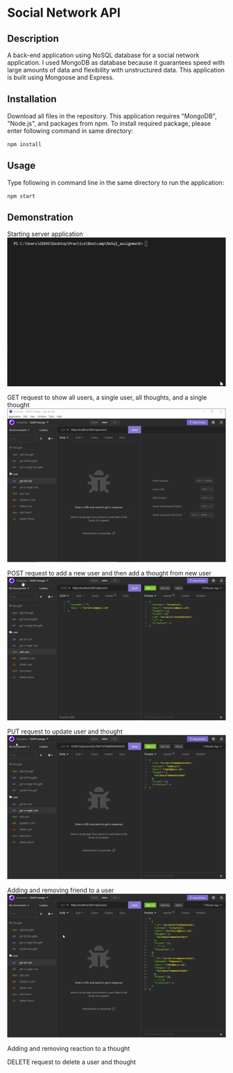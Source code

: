 # Social Network API
## Description
A back-end application using NoSQL database for a social network application. I used MongoDB as database because it guarantees speed with large amounts of data and flexibility with unstructured data. This application is built using Mongoose and Express.

## Installation 
Download all files in the repository. This application requires "MongoDB", "Node.js", and packages from npm. To install required package, please enter following command in same directory:
```
npm install
```

## Usage
Type following in command line in the same directory to run the application:
```
npm start
```

## Demonstration
Starting server application
![sample](https://github.com/d104601/social_network_api/blob/main/demo/startDemo.gif)

GET request to show all users, a single user, all thoughts, and a single thought
![sample](https://github.com/d104601/social_network_api/blob/main/demo/getDemo.gif)

POST request to add a new user and then add a thought from new user
![sample](https://github.com/d104601/social_network_api/blob/main/demo/postDemo.gif)

PUT request to update user and thought
![sample](https://github.com/d104601/social_network_api/blob/main/demo/putDemo.gif)

Adding and removing friend to a user
![sample](https://github.com/d104601/social_network_api/blob/main/demo/friendDemo.gif)

Adding and removing reaction to a thought

DELETE request to delete a user and thought
